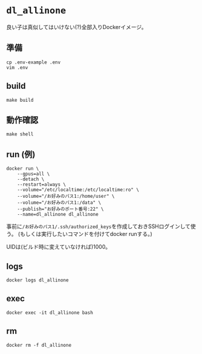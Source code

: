 # `dl_allinone`

良い子は真似してはいけない(?)全部入りDockerイメージ。

## 準備

    cp .env-example .env
    vim .env

## build

    make build

## 動作確認

    make shell

## run (例)

    docker run \
        --gpus=all \
        --detach \
        --restart=always \
        --volume="/etc/localtime:/etc/localtime:ro" \
        --volume="/お好みのパス1:/home/user" \
        --volume="/お好みのパス1:/data" \
        --publish="お好みのポート番号:22" \
        --name=dl_allinone dl_allinone

事前に`/お好みのパス1/.ssh/authorized_keys`を作成しておきSSHログインして使う。
(もしくは実行したいコマンドを付けてdocker runする。)

UIDは(ビルド時に変えていなければ)1000。

## logs

    docker logs dl_allinone

## exec

    docker exec -it dl_allinone bash

## rm

    docker rm -f dl_allinone

